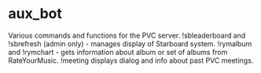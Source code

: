 # aux_bot
 
Various commands and functions for the PVC server.
!sbleaderboard and !sbrefresh (admin only) - manages display of Starboard system.
!rymalbum and !rymchart - gets information about album or set of albums from RateYourMusic.
!meeting displays dialog and info about past PVC meetings.
